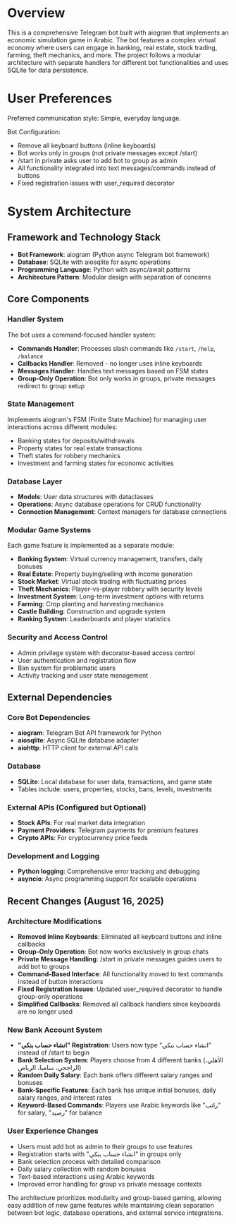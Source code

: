 # Overview

This is a comprehensive Telegram bot built with aiogram that implements an economic simulation game in Arabic. The bot features a complex virtual economy where users can engage in banking, real estate, stock trading, farming, theft mechanics, and more. The project follows a modular architecture with separate handlers for different bot functionalities and uses SQLite for data persistence.

# User Preferences

Preferred communication style: Simple, everyday language.

Bot Configuration:
- Remove all keyboard buttons (inline keyboards)
- Bot works only in groups (not private messages except /start)
- /start in private asks user to add bot to group as admin
- All functionality integrated into text messages/commands instead of buttons
- Fixed registration issues with user_required decorator

# System Architecture

## Framework and Technology Stack
- **Bot Framework**: aiogram (Python async Telegram bot framework)
- **Database**: SQLite with aiosqlite for async operations
- **Programming Language**: Python with async/await patterns
- **Architecture Pattern**: Modular design with separation of concerns

## Core Components

### Handler System
The bot uses a command-focused handler system:
- **Commands Handler**: Processes slash commands like `/start`, `/help`, `/balance`
- **Callbacks Handler**: Removed - no longer uses inline keyboards
- **Messages Handler**: Handles text messages based on FSM states
- **Group-Only Operation**: Bot only works in groups, private messages redirect to group setup

### State Management
Implements aiogram's FSM (Finite State Machine) for managing user interactions across different modules:
- Banking states for deposits/withdrawals
- Property states for real estate transactions
- Theft states for robbery mechanics
- Investment and farming states for economic activities

### Database Layer
- **Models**: User data structures with dataclasses
- **Operations**: Async database operations for CRUD functionality
- **Connection Management**: Context managers for database connections

### Modular Game Systems
Each game feature is implemented as a separate module:
- **Banking System**: Virtual currency management, transfers, daily bonuses
- **Real Estate**: Property buying/selling with income generation
- **Stock Market**: Virtual stock trading with fluctuating prices
- **Theft Mechanics**: Player-vs-player robbery with security levels
- **Investment System**: Long-term investment options with returns
- **Farming**: Crop planting and harvesting mechanics
- **Castle Building**: Construction and upgrade system
- **Ranking System**: Leaderboards and player statistics

### Security and Access Control
- Admin privilege system with decorator-based access control
- User authentication and registration flow
- Ban system for problematic users
- Activity tracking and user state management

## External Dependencies

### Core Bot Dependencies
- **aiogram**: Telegram Bot API framework for Python
- **aiosqlite**: Async SQLite database adapter
- **aiohttp**: HTTP client for external API calls

### Database
- **SQLite**: Local database for user data, transactions, and game state
- Tables include: users, properties, stocks, bans, levels, investments

### External APIs (Configured but Optional)
- **Stock APIs**: For real market data integration
- **Payment Providers**: Telegram payments for premium features
- **Crypto APIs**: For cryptocurrency price feeds

### Development and Logging
- **Python logging**: Comprehensive error tracking and debugging
- **asyncio**: Async programming support for scalable operations

## Recent Changes (August 16, 2025)

### Architecture Modifications
- **Removed Inline Keyboards**: Eliminated all keyboard buttons and inline callbacks
- **Group-Only Operation**: Bot now works exclusively in group chats
- **Private Message Handling**: /start in private messages guides users to add bot to groups
- **Command-Based Interface**: All functionality moved to text commands instead of button interactions
- **Fixed Registration Issues**: Updated user_required decorator to handle group-only operations
- **Simplified Callbacks**: Removed all callback handlers since keyboards are no longer used

### New Bank Account System
- **"انشاء حساب بنكي" Registration**: Users now type "انشاء حساب بنكي" instead of /start to begin
- **Bank Selection System**: Players choose from 4 different banks (الأهلي، الراجحي، سامبا، الرياض)
- **Random Daily Salary**: Each bank offers different salary ranges and bonuses
- **Bank-Specific Features**: Each bank has unique initial bonuses, daily salary ranges, and interest rates
- **Keyword-Based Commands**: Players use Arabic keywords like "راتب" for salary, "رصيد" for balance

### User Experience Changes
- Users must add bot as admin to their groups to use features
- Registration starts with "انشاء حساب بنكي" in groups only
- Bank selection process with detailed comparison
- Daily salary collection with random bonuses
- Text-based interactions using Arabic keywords
- Improved error handling for group vs private message contexts

The architecture prioritizes modularity and group-based gaming, allowing easy addition of new game features while maintaining clean separation between bot logic, database operations, and external service integrations.